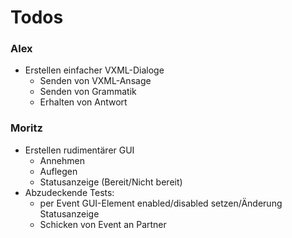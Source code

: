 # Todos
### Alex
* Erstellen einfacher VXML-Dialoge
  * Senden von VXML-Ansage
  * Senden von Grammatik
  * Erhalten von Antwort
### Moritz
* Erstellen rudimentärer GUI
  * Annehmen
  * Auflegen
  * Statusanzeige (Bereit/Nicht bereit)
* Abzudeckende Tests:
  * per Event GUI-Element enabled/disabled setzen/Änderung Statusanzeige
  * Schicken von Event an Partner